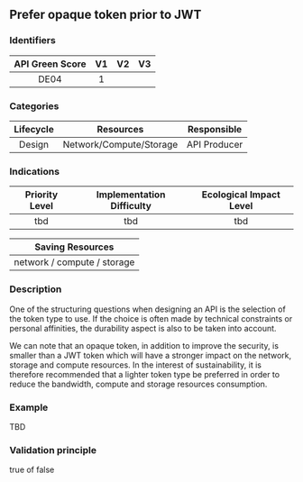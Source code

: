 ## Prefer opaque token prior to JWT

### Identifiers

| API Green Score |  V1  |  V2  |  V3  |
|:-------:|:----:|:----:|:----:|
|   DE04   | 1  |   |      |

### Categories

| Lifecycle |  Resources  |  Responsible  |
|:---------:|:----:|:----:|
| Design | Network/Compute/Storage | API Producer |

### Indications

| Priority Level |      Implementation Difficulty      |  Ecological Impact Level   |
|:-------------------:|:-------------------------:|:---------------------:|
| tbd | tbd | tbd |

|Saving Resources                                           |
|:----------------------------------------------------------:|
|network / compute / storage    |

### Description

One of the structuring questions when designing an API is the selection of the token type to use. If the choice is often made by technical constraints or personal affinities, the durability aspect is also to be taken into account.

We can note that an opaque token, in addition to improve the security, is smaller than a JWT token which will have a stronger impact on the network, storage and compute resources.
In the interest of sustainability, it is therefore recommended that a lighter token type be preferred in order to reduce the bandwidth, compute and storage resources consumption.




### Example
TBD 

### Validation principle

true of false